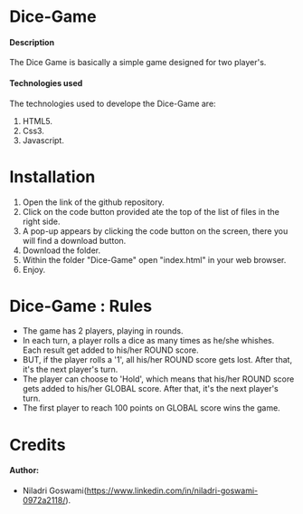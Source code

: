 # Dice-Game
#### Description
The Dice Game is basically a simple game designed for two player's.
#### Technologies used
The technologies used to develope the Dice-Game are: <br />
1. HTML5. <br />
2. Css3. <br />
3. Javascript. <br />

# Installation
1. Open the link of the github repository. <br />
2. Click on the code button provided ate the top of the list of files in the right side. <br />
3. A pop-up appears by clicking the code button on the screen, there you will find a download button. <br />
4. Download the folder. <br />
5. Within the folder "Dice-Game" open "index.html" in your web browser. <br />
6. Enjoy. <br />

# Dice-Game : Rules
- The game has 2 players, playing in rounds. <br />
- In each turn, a player rolls a dice as many times as he/she whishes. Each result get added to his/her ROUND score. <br />
- BUT, if the player rolls a '1', all his/her ROUND score gets lost. After that, it's the next player's turn. <br />
- The player can choose to 'Hold', which means that his/her ROUND score gets added to his/her GLOBAL score. After that, it's the next player's turn. <br />
- The first player to reach 100 points on GLOBAL score wins the game. <br />

# Credits
#### Author:
* Niladri Goswami(https://www.linkedin.com/in/niladri-goswami-0972a2118/).
